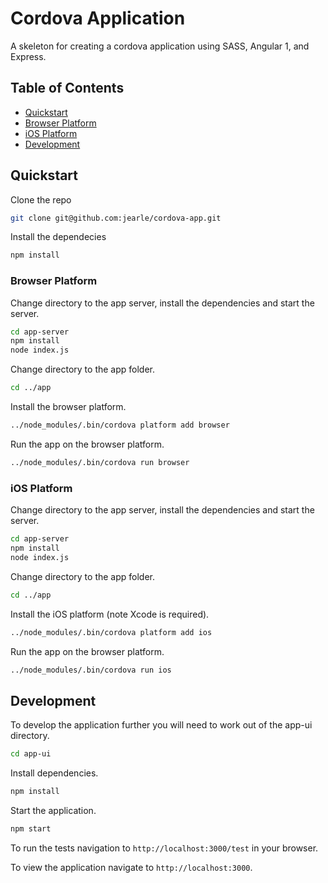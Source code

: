 

# Cordova Application

A skeleton for creating a cordova application using SASS, Angular 1, and Express.

## Table of Contents

+ [Quickstart](#quickstart)
+ [Browser Platform](#browser-platform)
+ [iOS Platform](#ios-platform)
+ [Development](#development)

## Quickstart

Clone the repo

```bash
git clone git@github.com:jearle/cordova-app.git
```

Install the dependecies

```bash
npm install
```

### Browser Platform

Change directory to the app server, install the dependencies and start the server.

```bash
cd app-server
npm install
node index.js
```

Change directory to the app folder.

```bash
cd ../app
```

Install the browser platform.

```bash
../node_modules/.bin/cordova platform add browser
```

Run the app on the browser platform.

```bash
../node_modules/.bin/cordova run browser
```

### iOS Platform

Change directory to the app server, install the dependencies and start the server.

```bash
cd app-server
npm install
node index.js
```

Change directory to the app folder.

```bash
cd ../app
```

Install the iOS platform (note Xcode is required).

```bash
../node_modules/.bin/cordova platform add ios
```

Run the app on the browser platform.

```bash
../node_modules/.bin/cordova run ios
```

## Development

To develop the application further you will need to work out of the app-ui directory.

```bash
cd app-ui
```

Install dependencies.

```bash
npm install
```

Start the application.

```bash
npm start
```

To run the tests navigation to `http://localhost:3000/test` in your browser.

To view the application navigate to `http://localhost:3000`.